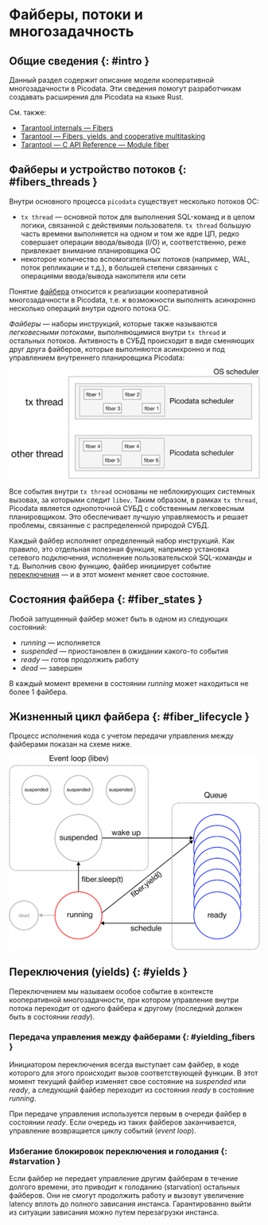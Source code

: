 # Файберы, потоки и многозадачность

## Общие сведения {: #intro }

Данный раздел содержит описание модели кооперативной многозадачности в
Picodata. Эти сведения помогут разработчикам создавать расширения для
Picodata на языке Rust.

См. также:

- [Tarantool internals — Fibers](https://www.tarantool.io/en/dev/core/fiber/)
- [Tarantool — Fibers, yields, and cooperative multitasking](https://www.tarantool.io/en/doc/latest/concepts/coop_multitasking/)
- [Tarantool — C API Reference — Module fiber ](https://www.tarantool.io/en/doc/latest/dev_guide/reference_capi/fiber/)

## Файберы и устройство потоков {: #fibers_threads }

Внутри основного процесса `picodata` существует несколько потоков ОС:

- `tx thread` — основной поток для выполнения SQL-команд и в целом логики,
  связанной с действиями пользователя. `tx thread` большую часть времени
  выполняется на одном и том же ядре ЦП, редко совершает операции
  ввода/вывода (I/O) и, соответственно, реже привлекает внимание
  планировщика ОС
- некоторое количество вспомогательных потоков (например, WAL, поток
  репликации и т.д.), в большей степени связанных с операциями
  ввода/вывода накопителя или сети

<!--
Потоки ОС, содержащие в себе планировщик (реализация event loop с помощью
библиотеки `libev`), на языке разработчиков называются кордами (cord).
-->

Понятие [файбера][fiber] относится к реализации кооперативной
многозадачности в Picodata, т.е. к возможности выполнять асинхронно
несколько операций внутри одного потока ОС.

_Файберы_ — наборы инструкций, которые также называются _легковесными
потоками_, выполняющимися внутри `tx thread` и остальных потоков.
Активность в СУБД происходит в виде сменяющих друг друга файберов,
которые выполняются асинхронно и под управлением внутреннего
планировщика Picodata:

![Schedulers](../images/schedulers.svg)

Все события внутри `tx thread` основаны не неблокирующих системных
вызовах, за которыми следит `libev`. Таким образом, в рамках `tx
thread`, Picodata является однопоточной СУБД с собственным легковесным
планировщиком. Это обеспечивает лучшую управляемость и решает проблемы,
связанные с распределенной природой СУБД.

Каждый файбер исполняет определенный набор инструкций. Как правило, это
отдельная полезная функция, например установка сетевого подключения,
исполнение пользовательской SQL-команды и т.д. Выполнив свою функцию,
файбер инициирует событие [переключения](#yields) — и в этот момент
меняет свое состояние.

[fiber]: ../overview/glossary.md#fiber
[cache]: https://en.wikipedia.org/wiki/Translation_lookaside_buffer
[coroutine]: https://en.wikipedia.org/wiki/Coroutine

## Состояния файбера {: #fiber_states }

Любой запущенный файбер может быть в одном из следующих состояний:

- _running_ — исполняется
- _suspended_  — приостановлен в ожидании какого-то события
- _ready_ — готов продолжить работу
- _dead_ — завершен

В каждый момент времени в состоянии _running_ может находиться не более 1 файбера.

## Жизненный цикл файбера {: #fiber_lifecycle }

Процесс исполнения кода с учетом передачи управления между файберами
показан на схеме ниже.

![Fibers](../images/fibers.svg)

## Переключения (yields) {: #yields }

Переключением мы называем особое событие в контексте кооперативной
многозадачности, при котором управление внутри потока переходит от
одного файбера к другому (последний должен быть в состоянии _ready_).

### Передача управления между файберами {: #yielding_fibers }

Инициатором переключения всегда выступает сам файбер, в коде которого
для этого происходит вызов соответствующей функции. В этот момент
текущий файбер изменяет свое состояние на _suspended_ или _ready_, а
следующий файбер переходит из состояния _ready_ в состояние _running_.

При передаче управления используется первым в очереди файбер в состоянии
_ready_. Если очередь из таких файберов заканчивается, управление
возвращается циклу событий (_event loop_).

### Избегание блокировок переключения и голодания {: #starvation }

Если файбер не передает управление другим файберам в течение долгого
времени, это приводит к голоданию (starvation) остальных файберов. Они
не смогут продолжить работу и вызовут увеличение latency вплоть до
полного зависания инстанса. Гарантированно выйти из ситуации зависания
можно путем перезагрузки инстанса.
